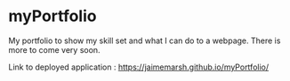 # myPortfolio
My portfolio to show my skill set and what I can do to a webpage. There is more to come very soon.

Link to deployed application : https://jaimemarsh.github.io/myPortfolio/
